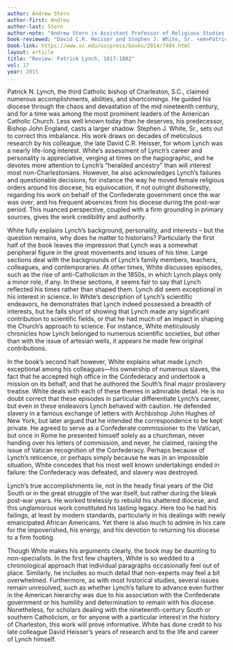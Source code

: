 ```yaml
---
author: Andrew Stern
author-first: Andrew
author-last: Stern
author-note: "Andrew Stern is Assistant Professor of Religious Studies at North Carolina Wesleyan College."
book-reviewed: "David C.R. Heisser and Stephen J. White, Sr. <em>Patrick Lynch, 1817-1882: Third Catholic Bishop of Charleston</em>. Columbia: University of South Carolina Press, 2015. 280pp. ISBN 978-1-61117-404-5."
book-link: https://www.sc.edu/uscpress/books/2014/7404.html
layout: article
title: "Review: Patrick Lynch, 1817-1882"
vol: 17
year: 2015
...
```


Patrick N. Lynch, the third Catholic bishop of Charleston, S.C., claimed numerous accomplishments, abilities, and shortcomings. He guided his diocese through the chaos and devastation of the mid nineteenth century, and for a time was among the most prominent leaders of the American Catholic Church. Less well known today than he deserves, his predecessor, Bishop John England, casts a larger shadow. Stephen J. White, Sr., sets out to correct this imbalance. His work draws on decades of meticulous research by his colleague, the late David C.R. Heisser, for whom Lynch was a nearly life-long interest. White’s assessment of Lynch’s career and personality is appreciative, verging at times on the hagiographic, and he devotes more attention to Lynch’s “heralded ancestry” than will interest most non-Charlestonians. However, he also acknowledges Lynch’s failures and questionable decisions, for instance the way he moved female religious orders around his diocese, his equivocation, if not outright dishonestly, regarding his work on behalf of the Confederate government once the war was over, and his frequent absences from his diocese during the post-war period. This nuanced perspective, coupled with a firm grounding in primary sources, gives the work credibility and authority.

White fully explains Lynch’s background, personality, and interests – but the question remains, why does he matter to historians? Particularly the first half of the book leaves the impression that Lynch was a somewhat peripheral figure in the great movements and issues of his time. Large sections deal with the backgrounds of Lynch’s family members, teachers, colleagues, and contemporaries. At other times, White discusses episodes, such as the rise of anti-Catholicism in the 1850s, in which Lynch plays only a minor role, if any. In these sections, it seems fair to say that Lynch reflected his times rather than shaped them. Lynch did seem exceptional in his interest in science. In White’s description of Lynch’s scientific endeavors, he demonstrates that Lynch indeed possessed a breadth of interests, but he falls short of showing that Lynch made any significant contribution to scientific fields, or that he had much of an impact in shaping the Church’s approach to science. For instance, White meticulously chronicles how Lynch belonged to numerous scientific societies, but other than with the issue of artesian wells, it appears he made few original contributions. 

In the book’s second half however, White explains what made Lynch exceptional among his colleagues—his ownership of numerous slaves, the fact that he accepted high office in the Confederacy and undertook a mission on its behalf, and that he authored the South’s final major proslavery treatise. White deals with each of these themes in admirable detail. He is no doubt correct that these episodes in particular differentiate Lynch’s career, but even in these endeavors Lynch behaved with caution. He defended slavery in a famous exchange of letters with Archbishop John Hughes of New York, but later argued that he intended the correspondence to be kept private. He agreed to serve as a Confederate commissioner to the Vatican, but once in Rome he presented himself solely as a churchman, never handing over his letters of commission, and never, he claimed, raising the issue of Vatican recognition of the Confederacy. Perhaps because of Lynch’s reticence, or perhaps simply because he was in an impossible situation, White concedes that his most well known undertakings ended in failure: the Confederacy was defeated, and slavery was destroyed. 

Lynch’s true accomplishments lie, not in the heady final years of the Old South or in the great struggle of the war itself, but rather during the bleak post-war years. He worked tirelessly to rebuild his shattered diocese, and this unglamorous work constituted his lasting legacy. Here too he had his failings, at least by modern standards, particularly in his dealings with newly emancipated African Americans. Yet there is also much to admire in his care for the impoverished, his energy, and his devotion to returning his diocese to a firm footing.

Though White makes his arguments clearly, the book may be daunting to non-specialists. In the first few chapters, White is so wedded to a chronological approach that individual paragraphs occasionally feel out of place.  Similarly, he includes so much detail that non-experts may feel a bit overwhelmed. Furthermore, as with most historical studies, several issues remain unresolved, such as whether Lynch’s failure to advance even further in the American hierarchy was due to his association with the Confederate government or his humility and determination to remain with his diocese. Nonetheless, for scholars dealing with the nineteenth-century South or southern Catholicism, or for anyone with a particular interest in the history of Charleston, this work will prove informative. White has done credit to his late colleague David Heisser’s years of research and to the life and career of Lynch himself. 
